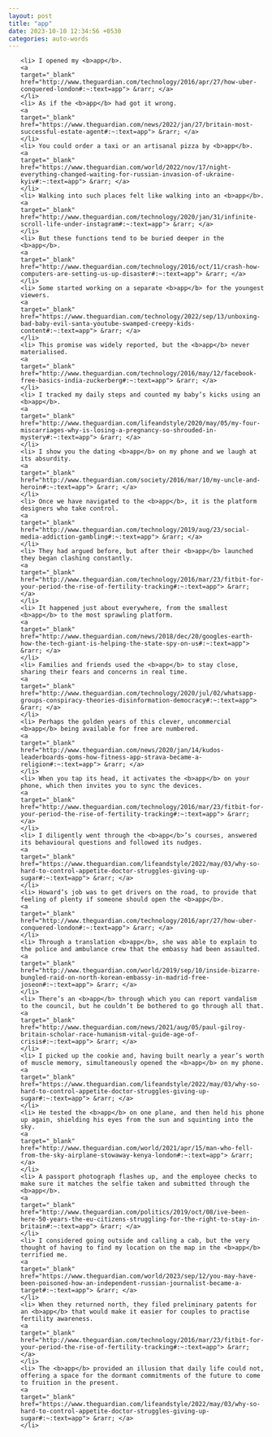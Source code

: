 ```yaml
---
layout: post
title: "app"
date: 2023-10-10 12:34:56 +0530
categories: auto-words
---
```

<ol>

    <li> I opened my <b>app</b>.
    <a 
    target="_blank" 
    href="http://www.theguardian.com/technology/2016/apr/27/how-uber-conquered-london#:~:text=app"> &rarr; </a>
    </li>
    <li> As if the <b>app</b> had got it wrong.
    <a 
    target="_blank" 
    href="https://www.theguardian.com/news/2022/jan/27/britain-most-successful-estate-agent#:~:text=app"> &rarr; </a>
    </li>
    <li> You could order a taxi or an artisanal pizza by <b>app</b>.
    <a 
    target="_blank" 
    href="https://www.theguardian.com/world/2022/nov/17/night-everything-changed-waiting-for-russian-invasion-of-ukraine-kyiv#:~:text=app"> &rarr; </a>
    </li>
    <li> Walking into such places felt like walking into an <b>app</b>.
    <a 
    target="_blank" 
    href="http://www.theguardian.com/technology/2020/jan/31/infinite-scroll-life-under-instagram#:~:text=app"> &rarr; </a>
    </li>
    <li> But these functions tend to be buried deeper in the <b>app</b>.
    <a 
    target="_blank" 
    href="http://www.theguardian.com/technology/2016/oct/11/crash-how-computers-are-setting-us-up-disaster#:~:text=app"> &rarr; </a>
    </li>
    <li> Some started working on a separate <b>app</b> for the youngest viewers.
    <a 
    target="_blank" 
    href="https://www.theguardian.com/technology/2022/sep/13/unboxing-bad-baby-evil-santa-youtube-swamped-creepy-kids-content#:~:text=app"> &rarr; </a>
    </li>
    <li> This promise was widely reported, but the <b>app</b> never materialised.
    <a 
    target="_blank" 
    href="http://www.theguardian.com/technology/2016/may/12/facebook-free-basics-india-zuckerberg#:~:text=app"> &rarr; </a>
    </li>
    <li> I tracked my daily steps and counted my baby’s kicks using an <b>app</b>.
    <a 
    target="_blank" 
    href="http://www.theguardian.com/lifeandstyle/2020/may/05/my-four-miscarriages-why-is-losing-a-pregnancy-so-shrouded-in-mystery#:~:text=app"> &rarr; </a>
    </li>
    <li> I show you the dating <b>app</b> on my phone and we laugh at its absurdity.
    <a 
    target="_blank" 
    href="http://www.theguardian.com/society/2016/mar/10/my-uncle-and-heroin#:~:text=app"> &rarr; </a>
    </li>
    <li> Once we have navigated to the <b>app</b>, it is the platform designers who take control.
    <a 
    target="_blank" 
    href="http://www.theguardian.com/technology/2019/aug/23/social-media-addiction-gambling#:~:text=app"> &rarr; </a>
    </li>
    <li> They had argued before, but after their <b>app</b> launched they began clashing constantly.
    <a 
    target="_blank" 
    href="http://www.theguardian.com/technology/2016/mar/23/fitbit-for-your-period-the-rise-of-fertility-tracking#:~:text=app"> &rarr; </a>
    </li>
    <li> It happened just about everywhere, from the smallest <b>app</b> to the most sprawling platform.
    <a 
    target="_blank" 
    href="http://www.theguardian.com/news/2018/dec/20/googles-earth-how-the-tech-giant-is-helping-the-state-spy-on-us#:~:text=app"> &rarr; </a>
    </li>
    <li> Families and friends used the <b>app</b> to stay close, sharing their fears and concerns in real time.
    <a 
    target="_blank" 
    href="http://www.theguardian.com/technology/2020/jul/02/whatsapp-groups-conspiracy-theories-disinformation-democracy#:~:text=app"> &rarr; </a>
    </li>
    <li> Perhaps the golden years of this clever, uncommercial <b>app</b> being available for free are numbered.
    <a 
    target="_blank" 
    href="http://www.theguardian.com/news/2020/jan/14/kudos-leaderboards-qoms-how-fitness-app-strava-became-a-religion#:~:text=app"> &rarr; </a>
    </li>
    <li> When you tap its head, it activates the <b>app</b> on your phone, which then invites you to sync the devices.
    <a 
    target="_blank" 
    href="http://www.theguardian.com/technology/2016/mar/23/fitbit-for-your-period-the-rise-of-fertility-tracking#:~:text=app"> &rarr; </a>
    </li>
    <li> I diligently went through the <b>app</b>’s courses, answered its behavioural questions and followed its nudges.
    <a 
    target="_blank" 
    href="https://www.theguardian.com/lifeandstyle/2022/may/03/why-so-hard-to-control-appetite-doctor-struggles-giving-up-sugar#:~:text=app"> &rarr; </a>
    </li>
    <li> Howard’s job was to get drivers on the road, to provide that feeling of plenty if someone should open the <b>app</b>.
    <a 
    target="_blank" 
    href="http://www.theguardian.com/technology/2016/apr/27/how-uber-conquered-london#:~:text=app"> &rarr; </a>
    </li>
    <li> Through a translation <b>app</b>, she was able to explain to the police and ambulance crew that the embassy had been assaulted.
    <a 
    target="_blank" 
    href="http://www.theguardian.com/world/2019/sep/10/inside-bizarre-bungled-raid-on-north-korean-embassy-in-madrid-free-joseon#:~:text=app"> &rarr; </a>
    </li>
    <li> There’s an <b>app</b> through which you can report vandalism to the council, but he couldn’t be bothered to go through all that.
    <a 
    target="_blank" 
    href="http://www.theguardian.com/news/2021/aug/05/paul-gilroy-britain-scholar-race-humanism-vital-guide-age-of-crisis#:~:text=app"> &rarr; </a>
    </li>
    <li> I picked up the cookie and, having built nearly a year’s worth of muscle memory, simultaneously opened the <b>app</b> on my phone.
    <a 
    target="_blank" 
    href="https://www.theguardian.com/lifeandstyle/2022/may/03/why-so-hard-to-control-appetite-doctor-struggles-giving-up-sugar#:~:text=app"> &rarr; </a>
    </li>
    <li> He tested the <b>app</b> on one plane, and then held his phone up again, shielding his eyes from the sun and squinting into the sky.
    <a 
    target="_blank" 
    href="http://www.theguardian.com/world/2021/apr/15/man-who-fell-from-the-sky-airplane-stowaway-kenya-london#:~:text=app"> &rarr; </a>
    </li>
    <li> A passport photograph flashes up, and the employee checks to make sure it matches the selfie taken and submitted through the <b>app</b>.
    <a 
    target="_blank" 
    href="http://www.theguardian.com/politics/2019/oct/08/ive-been-here-50-years-the-eu-citizens-struggling-for-the-right-to-stay-in-britain#:~:text=app"> &rarr; </a>
    </li>
    <li> I considered going outside and calling a cab, but the very thought of having to find my location on the map in the <b>app</b> terrified me.
    <a 
    target="_blank" 
    href="https://www.theguardian.com/world/2023/sep/12/you-may-have-been-poisoned-how-an-independent-russian-journalist-became-a-target#:~:text=app"> &rarr; </a>
    </li>
    <li> When they returned north, they filed preliminary patents for an <b>app</b> that would make it easier for couples to practise fertility awareness.
    <a 
    target="_blank" 
    href="http://www.theguardian.com/technology/2016/mar/23/fitbit-for-your-period-the-rise-of-fertility-tracking#:~:text=app"> &rarr; </a>
    </li>
    <li> The <b>app</b> provided an illusion that daily life could not, offering a space for the dormant commitments of the future to come to fruition in the present.
    <a 
    target="_blank" 
    href="https://www.theguardian.com/lifeandstyle/2022/may/03/why-so-hard-to-control-appetite-doctor-struggles-giving-up-sugar#:~:text=app"> &rarr; </a>
    </li>